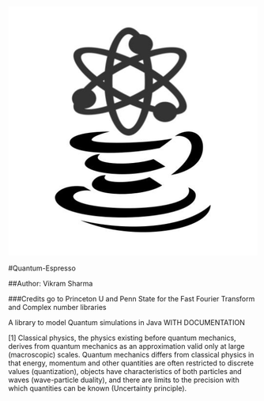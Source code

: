 ![Alt text](/icon.jpg?raw=true "Quantum-Espresso")
 
#Quantum-Espresso

##Author: Vikram Sharma

###Credits go to Princeton U and Penn State for the Fast Fourier Transform and Complex number libraries

A library to model Quantum simulations in Java WITH DOCUMENTATION

[1] Classical physics, the physics existing before quantum mechanics, derives from quantum mechanics as an approximation valid only at large (macroscopic) scales. Quantum mechanics differs from classical physics in that energy, momentum and other quantities are often restricted to discrete values (quantization), objects have characteristics of both particles and waves (wave-particle duality), and there are limits to the precision with which quantities can be known (Uncertainty principle).

